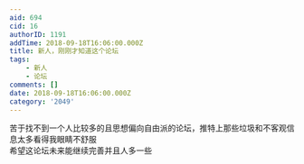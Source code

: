 ```yaml
---
aid: 694
cid: 16
authorID: 1191
addTime: 2018-09-18T16:06:00.000Z
title: 新人，刚刚才知道这个论坛
tags:
    - 新人
    - 论坛
comments: []
date: 2018-09-18T16:06:00.000Z
category: '2049'
---
```


苦于找不到一个人比较多的且思想偏向自由派的论坛，推特上那些垃圾和不客观信息太多看得我眼睛不舒服  
希望这论坛未来能继续完善并且人多一些
